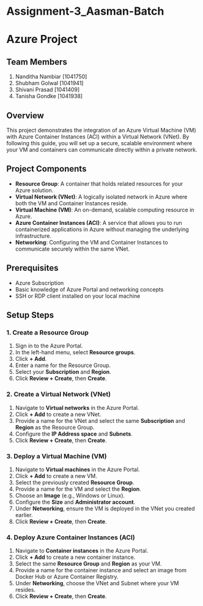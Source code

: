 # Assignment-3_Aasman-Batch

# Azure Project

## Team Members
1. Nanditha Nambiar [1041750]
2. Shubham Golwal [1041941]
3. Shivani Prasad [1041409]
4. Tanisha Gondke [1041938]

## Overview
This project demonstrates the integration of an Azure Virtual Machine (VM) with Azure Container Instances (ACI) within a Virtual Network (VNet). By following this guide, you will set up a secure, scalable environment where your VM and containers can communicate directly within a private network.

## Project Components
- **Resource Group**: A container that holds related resources for your Azure solution.
- **Virtual Network (VNet)**: A logically isolated network in Azure where both the VM and Container Instances reside.
- **Virtual Machine (VM)**: An on-demand, scalable computing resource in Azure.
- **Azure Container Instances (ACI)**: A service that allows you to run containerized applications in Azure without managing the underlying infrastructure.
- **Networking**: Configuring the VM and Container Instances to communicate securely within the same VNet.

## Prerequisites
- Azure Subscription
- Basic knowledge of Azure Portal and networking concepts
- SSH or RDP client installed on your local machine

## Setup Steps

### 1. Create a Resource Group
1. Sign in to the Azure Portal.
2. In the left-hand menu, select **Resource groups**.
3. Click **+ Add**.
4. Enter a name for the Resource Group.
5. Select your **Subscription** and **Region**.
6. Click **Review + Create**, then **Create**.

### 2. Create a Virtual Network (VNet)
1. Navigate to **Virtual networks** in the Azure Portal.
2. Click **+ Add** to create a new VNet.
3. Provide a name for the VNet and select the same **Subscription** and **Region** as the Resource Group.
4. Configure the **IP Address space** and **Subnets**.
5. Click **Review + Create**, then **Create**.

### 3. Deploy a Virtual Machine (VM)
1. Navigate to **Virtual machines** in the Azure Portal.
2. Click **+ Add** to create a new VM.
3. Select the previously created **Resource Group**.
4. Provide a name for the VM and select the **Region**.
5. Choose an **Image** (e.g., Windows or Linux).
6. Configure the **Size** and **Administrator account**.
7. Under **Networking**, ensure the VM is deployed in the VNet you created earlier.
8. Click **Review + Create**, then **Create**.

### 4. Deploy Azure Container Instances (ACI)
1. Navigate to **Container instances** in the Azure Portal.
2. Click **+ Add** to create a new container instance.
3. Select the same **Resource Group** and **Region** as your VM.
4. Provide a name for the container instance and select an image from Docker Hub or Azure Container Registry.
5. Under **Networking**, choose the VNet and Subnet where your VM resides.
6. Click **Review + Create**, then **Create**.

